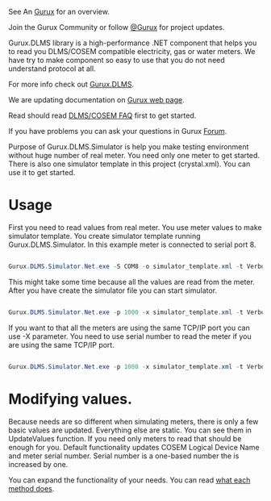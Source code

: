 See An [Gurux](http://www.gurux.org/ "Gurux") for an overview.

Join the Gurux Community or follow [@Gurux](https://twitter.com/guruxorg "@Gurux") for project updates.

Gurux.DLMS library is a high-performance .NET component that helps you to read you DLMS/COSEM compatible electricity, gas or water meters. We have try to make component so easy to use that you do not need understand protocol at all.

For more info check out [Gurux.DLMS](http://www.gurux.fi/index.php?q=Gurux.DLMS "Gurux.DLMS").

We are updating documentation on [Gurux web page](http://www.gurux.fi/index.php?q=Gurux.DLMS.Simulator "Gurux web page").

Read should read [DLMS/COSEM FAQ](https://www.gurux.org/index.php?q=DLMSCOSEMFAQ) first to get started. 

If you have problems you can ask your questions in Gurux [Forum](https://www.gurux.org/forum).

Purpose of Gurux.DLMS.Simulator is help you make testing environment without huge number of real meter.
You need only one meter to get started. There is also one simulator template in this project (crystal.xml).
You can use it to get started. 

Usage
=========================== 
First you need to read values from real meter. You use meter values to make simulator template.
You create simulator template running Gurux.DLMS.Simulator. In this example meter is connected to serial port 8.

```csharp

Gurux.DLMS.Simulator.Net.exe -S COM8 -o simulator_template.xml -t Verbose

```

This might take some time because all the values are read from the meter. After you have create the simulator file you can start simulator.

```csharp

Gurux.DLMS.Simulator.Net.exe -p 1000 -x simulator_template.xml -t Verbose -N 10

```
If you want to that all the meters are using the same TCP/IP port you can use -X parameter.
You need to use serial number to read the meter if you are using the same TCP/IP port.

```csharp

Gurux.DLMS.Simulator.Net.exe -p 1000 -x simulator_template.xml -t Verbose -N 10000 -X

```

Modifying values.
=========================== 
Because needs are so different when simulating meters, there is only a few basic values are updated. Everything else are static. You can see them in UpdateValues function.
If you need only meters to read that should be enough for you. 
Default functionality updates COSEM Logical Device Name and meter serial number. Serial number is a one-based number the is increased by one.

You can expand the functionality of your needs.
You can read [what each method does](https://gurux.fi/Gurux.DLMS.Server).
